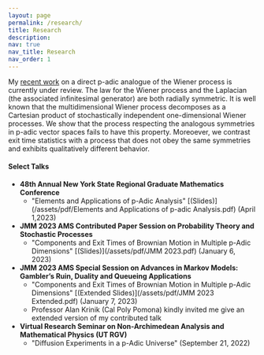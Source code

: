```yaml
---
layout: page
permalink: /research/
title: Research
description:
nav: true
nav_title: Research
nav_order: 1
---
```


My [recent work](http://arxiv.org/abs/2210.16429v1) on a direct p-adic analogue of the Wiener process is currently under review. The law for the Wiener process and the Laplacian (the associated infinitesimal generator) are both radially symmetric. It is well known that the multidimensional Wiener process decomposes as a Cartesian product of stochastically independent one-dimensional Wiener processes. We show that the process respecting the analogous symmetries in p-adic vector spaces fails to have this property. Moreoever, we contrast exit time statistics with a process that does not obey the same symmetries and exhibits qualitatively different behavior.

#### Select Talks
* **48th Annual New York State Regional Graduate Mathematics Conference**
  * "Elements and Applications of p-Adic Analysis" [(Slides)](/assets/pdf/Elements and Applications of p-adic Analysis.pdf) (April 1,2023)
* **JMM 2023 AMS Contributed Paper Session on Probability Theory and Stochastic Processes**
  * "Components and Exit Times of Brownian Motion in Multiple p-Adic Dimensions" [(Slides)](/assets/pdf/JMM 2023.pdf) (January 6, 2023)
* **JMM 2023 AMS Special Session on Advances in Markov Models: Gambler’s Ruin, Duality and Queueing Applications**
  * "Components and Exit Times of Brownian Motion in Multiple p-Adic Dimensions" [(Extended Slides)](/assets/pdf/JMM 2023 Extended.pdf) (January 7, 2023)
  * Professor Alan Krinik (Cal Poly Pomona) kindly invited me give an extended version of my contributed talk
* **Virtual Research Seminar on Non-Archimedean Analysis and Mathematical Physics (UT RGV)**
  * "Diffusion Experiments in a p-Adic Universe" (September 21, 2022)
